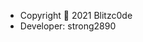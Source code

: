* Copyright  2021 Blitzc0de
* Developer: strong2890

<!---
Strong28/Strong28 is a ✨ special ✨ repository because its `README.md` (this file) appears on your GitHub profile.
You can click the Preview link to take a look at your changes.
--->
